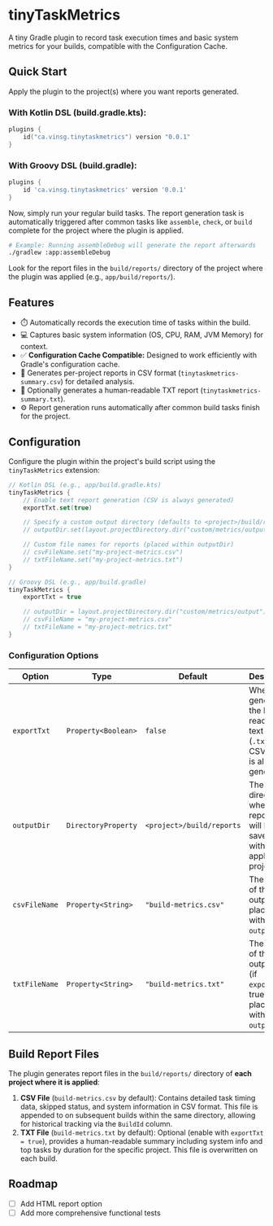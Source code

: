 # tinyTaskMetrics

A tiny Gradle plugin to record task execution times and basic system metrics for your builds, compatible with the Configuration Cache.

## Quick Start

Apply the plugin to the project(s) where you want reports generated.

### With Kotlin DSL (build.gradle.kts):

```kotlin
plugins {
    id("ca.vinsg.tinytaskmetrics") version "0.0.1" 
}
```

### With Groovy DSL (build.gradle):

```groovy
plugins {
    id 'ca.vinsg.tinytaskmetrics' version '0.0.1'
}
```

Now, simply run your regular build tasks. The report generation task is automatically triggered after common tasks like `assemble`, `check`, or `build` complete for the project where the plugin is applied.

```bash
# Example: Running assembleDebug will generate the report afterwards
./gradlew :app:assembleDebug 
```

Look for the report files in the `build/reports/` directory of the project where the plugin was applied (e.g., `app/build/reports/`).

## Features

- ⏱️ Automatically records the execution time of tasks within the build.
- 💻 Captures basic system information (OS, CPU, RAM, JVM Memory) for context.
- ✅ **Configuration Cache Compatible:** Designed to work efficiently with Gradle's configuration cache.
- 📄 Generates per-project reports in CSV format (`tinytaskmetrics-summary.csv`) for detailed analysis.
- 📝 Optionally generates a human-readable TXT report (`tinytaskmetrics-summary.txt`).
- ⚙️ Report generation runs automatically after common build tasks finish for the project.

## Configuration

Configure the plugin within the project's build script using the `tinyTaskMetrics` extension:

```kotlin
// Kotlin DSL (e.g., app/build.gradle.kts)
tinyTaskMetrics {
    // Enable text report generation (CSV is always generated)
    exportTxt.set(true) 

    // Specify a custom output directory (defaults to <project>/build/reports)
    // outputDir.set(layout.projectDirectory.dir("custom/metrics/output"))

    // Custom file names for reports (placed within outputDir)
    // csvFileName.set("my-project-metrics.csv")
    // txtFileName.set("my-project-metrics.txt")
}
```

```groovy
// Groovy DSL (e.g., app/build.gradle)
tinyTaskMetrics {
    exportTxt = true

    // outputDir = layout.projectDirectory.dir("custom/metrics/output")
    // csvFileName = "my-project-metrics.csv"
    // txtFileName = "my-project-metrics.txt"
}
```

### Configuration Options

| Option        | Type                | Default                   | Description                                                                                             |
|---------------|---------------------|---------------------------|---------------------------------------------------------------------------------------------------------|
| `exportTxt`   | `Property<Boolean>` | `false`                   | Whether to generate the human-readable text report (`.txt`). The CSV report is always generated.        |
| `outputDir`   | `DirectoryProperty` | `<project>/build/reports` | The directory where report files will be saved within the applying project.                             |
| `csvFileName` | `Property<String>`  | `"build-metrics.csv"`     | The name of the CSV output file, placed within the `outputDir`.                                         |
| `txtFileName` | `Property<String>`  | `"build-metrics.txt"`     | The name of the TXT output file (if `exportTxt` is true), placed within the `outputDir`.                |

## Build Report Files

The plugin generates report files in the `build/reports/` directory of **each project where it is applied**:

1.  **CSV File** (`build-metrics.csv` by default): Contains detailed task timing data, skipped status, and system information in CSV format. This file is appended to on subsequent builds within the same directory, allowing for historical tracking via the `BuildId` column.
2.  **TXT File** (`build-metrics.txt` by default): Optional (enable with `exportTxt = true`), provides a human-readable summary including system info and top tasks by duration for the specific project. This file is overwritten on each build.

## Roadmap

-   [ ] Add HTML report option
-   [ ] Add more comprehensive functional tests